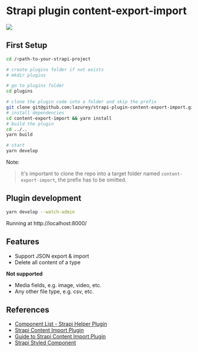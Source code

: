 # Strapi plugin content-export-import

![](https://github.com/lazurey/strapi-plugin-content-export-import/workflows/Run-Tests/badge.svg)

## First Setup
```bash
cd /<path-to-your-strapi-project

# create plugins folder if not exists
# mkdir plugins

# go to plugins folder
cd plugins

# clone the plugin code into a folder and skip the prefix
git clone git@github.com:lazurey/strapi-plugin-content-export-import.git content-export-import
# install dependencies
cd content-export-import && yarn install
# build the plugin
cd ../..
yarn build

# start
yarn develop
```

Note:
> it's important to clone the repo into a target folder named `content-export-import`, the prefix has to be omitted.

## Plugin development
```bash
yarn develop --watch-admin
```
Running at http://localhost:8000/

## Features

- Support JSON export & import
- Delete all content of a type

**Not supported**

- Media fields, e.g. image, video, etc.
- Any other file type, e.g. csv, etc.

## References

- [Component List - Strapi Helper Plugin](https://github.com/strapi/strapi/tree/master/packages/strapi-helper-plugin/lib/src/components)
- [Strapi Content Import Plugin](https://github.com/strapi/community-content/tree/master/tutorials/code/import-content-plugin-tutorial/plugins/import-content)
- [Guide to Strapi Content Import Plugin](https://strapi.io/blog/how-to-create-an-import-content-plugin-part-1-4?redirectPage=3)
- [Strapi Styled Component](https://buffetjs.io/storybook/?path=/story/components--button)
